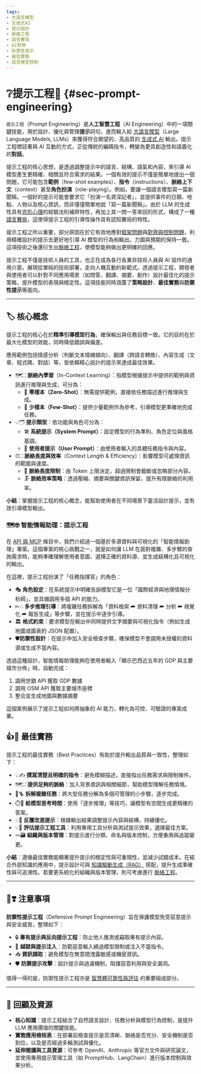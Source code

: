 ```yaml
---
tags:
- 大語言模型
- 生成式AI
- 提示設計
- 脈絡工程
- 語言賽局
- AI對齊
- 防禦性提示
- 最佳實務
- 語言模型控制
---
```

# ❔提示工程📌 {#sec-prompt-engineering}

`提示工程`（Prompt Engineering）是**人工智慧工程**（AI Engineering）中的一項關鍵技能，用於設計、優化與管理**提示**詞句，進而輸入給 [大語言模型](02-07-large_language_models.zh-hant)（Large Language Models, LLMs）來獲得符合期望的、高品質的 [生成式 AI](06-05-analysis_generative.zh-hant) 輸出。提示工程標誌著與 AI 互動的方式，正從傳統的編碼指令，轉變為更具創造性和語義化的**對話**。

提示工程的核心思想，是透過調整提示中的語言、結構、語氣和內容，來引導 AI 模型產生更精確、相關且符合需求的結果。一個有效的提示不僅是簡單地提出一個問題，它可能包含**範例**（few-shot examples）、**指令**（instructions）、**脈絡上下文**（context）甚至**角色扮演**（role-playing）。例如，要讓一個語言模型寫一篇新聞稿，一個好的提示可能會要求它「扮演一名資深記者」，並提供事件的日期、地點、人物以及核心資訊，而非僅僅簡單地說「寫一篇新聞稿」。由於 LLM 的生成性具有[完形心理](01-05-Gestalt_Psychology.zh-hant)的經驗法則補齊特性，再加上其一問一答來回的形式，構成了一種[語言賽局](01-07-Language_Games.zh-hant)，這使得提示工程的引導性操作具有認知賽局的特性。

提示工程之所以重要，部分原因在於它有效地應對[框架問題](01-04-Frame_Problem.zh-hant)與[對齊與控制問題](01-06-Alignment_Control_Problem.zh-hant.md)，利用精確設計的提示去更好地引導 AI 模型的行為和輸出，力圖與預期的保持一致。這項技術之後還衍生出[脈絡工程](10-05-context_engineering.zh-hant)，使模型能夠做出更明確的回應。

提示工程不僅是技術人員的工具，也正在成為各行各業非技術人員與 AI 協作的通用介面，展現從單純的技術部署，走向人機互動的新範式。透過提示工程，開發者與使用者可以針對不同應用場景（如問答、翻譯、摘要、創作）設計最佳化的提示策略，提升模型的表現與穩定性。這項技能同時涵蓋了**策略設計**、**最佳實務**與**防禦性提示**等面向。

***

## 🏷️ 核心概念

提示工程的核心在於**精準引導模型行為**，確保輸出與任務目標一致。它的目的在於最大化模型的效能，同時降低錯誤與偏差。

應用範例包括情感分析（判斷文本情緒傾向）、翻譯（跨語言轉換）、內容生成（文章、程式碼、對話）等，皆依賴精心設計的提示來達成最佳效果。

- 🗺⛶ **脈絡內學習**（In-Context Learning）：指模型根據提示中提供的範例與資訊進行推理與生成，可分為：
    - 📄 **零樣本（Zero-Shot）**：無需提供範例，直接依任務描述進行推理與生成。
    - 📑 **少樣本（Few-Shot）**：提供少量範例作為參考，引導模型更準確地完成任務。
- 💡🗂️ **提示類型**：依功能與角色可分為：
    - 🛠️ **系統提示（System Prompt）**：設定模型的行為準則、角色定位與風格基調。
    - 💬 **使用者提示（User Prompt）**：由使用者輸入的具體任務指令與內容。
- ⏰⛶  **脈絡長度與效率**（Context Length & Efficiency）：影響模型可處理資訊的範圍與速度。
    - 📏 **脈絡長度限制**：由 Token 上限決定，超過限制會截斷或忽略部分內容。
    - 🗜️ **脈絡效率策略**：透過壓縮、摘要與關鍵資訊保留，提升有限脈絡的利用率。

**小結**：掌握提示工程的核心概念，能幫助使用者在不同場景下靈活設計提示，並有效引導模型輸出。

### 🗺️🤓 智能情報助理：提示工程

在 [API 與 MCP](@sec-api-mcp) 條目中，我們介紹過一個基於多源資料與可視化的「智能情報助理」專案。這個專案的核心挑戰之一，就是如何讓 LLM 在面對複雜、多步驟的查詢需求時，能夠準確理解使用者意圖、選擇正確的資料源、並生成結構化且可視化的輸出。

在這裡，提示工程扮演了「任務指揮官」的角色：

- 🎭 **角色設定**：在系統提示中明確告訴模型它是一位「國際經濟與地理情報分析師」，並具備調用多個 API 的能力。
- ⊨∴ **多步推理引導**：將複雜任務拆解為「資料檢索 ⮫ 資料清理 ⮫ 分析 ⮫ 視覺化 ⮫ 報告生成」等步驟，並在提示中逐步引導。
- 🏛️ **格式約束**：要求模型在輸出中同時提供文字摘要與可視化指令（例如生成地圖或圖表的 JSON 配置）。
- 🛡️**防禦性設計**：在提示中加入安全檢查步驟，確保模型不會調用未授權的資料源或生成不當內容。

透過這種設計，智能情報助理能夠在使用者輸入「顯示巴西近五年的 GDP 與主要城市分佈」時，自動完成：
1. 調用世銀 API 獲取 GDP 數據
2. 調用 OSM API 獲取主要城市座標
3. 整合並生成地圖與數據摘要

這個案例展示了提示工程如何將抽象的 AI 能力，轉化為可控、可驗證的專案成果。

## 👍💖 最佳實務

提示工程的最佳實務（Best Practices）有助於提升輸出品質與一致性，整理如下：

- 💡✍️ **撰寫清楚且明確的指令**：避免模糊描述，直接指出任務需求與限制條件。
- 🗺⛶ **提供足夠的脈絡**：加入背景資訊與相關細節，幫助模型理解任務情境。
- 🧐🪜 **拆解複雜任務**：將大型任務分解為多個可管理的小步驟，逐步完成。
- ⏱️🛃 **給模型思考時間**：使用「逐步推理」等技巧，讓模型有空間生成更精確的答案。
- 💡🔄 **反覆改進提示**：根據輸出結果調整提示內容與結構，持續優化。
- 💡🧰 **評估提示工程工具**：利用專用工具分析與測試提示效果，選擇最佳方案。
- 🪢🗃️ **組織與版本管理**：對提示進行分類、命名與版本控制，方便重用與追蹤變更。

**小結**：遵循最佳實務能顯著提升提示的穩定性與可重現性，並減少試錯成本。在結合外部知識的應用中，提示設計可與 [知識驅動生成（RAG）](10-04-retrieval_augmented_generation.zh-hant) 搭配，提升生成準確性與可追溯性。若要更系統化的組織與版本管理，則可考慮進行 [脈絡工程](10-05-context_engineering.zh-hant)。

***

## 🤞❣️ 注意事項

**防禦性提示工程**（Defensive Prompt Engineering）旨在保護模型免受惡意提示與安全威脅，整理如下：

- 🔒 **專有提示與反向提示工程**：防止他人推測或竊取專有提示內容。
- 🚫 **越獄與提示注入**：防範惡意輸入繞過模型限制或注入不當指令。
- 📥 **資訊擷取**：避免模型在無意間洩露敏感或機密資訊。
- 🛡️ **防禦提示攻擊**：設計提示與過濾機制，阻擋惡意利用與安全漏洞。

值得一得的是，防禦性提示工程亦是 [智慧體可靠性與評估](10-02-agent_reliability_evaluation.zh-hant) 的重要組成部分。

***

## 🌉 回顧及資源

* **核心知識**：提示工程結合了自然語言設計、任務分析與模型行為控制，是提升 LLM 應用價值的關鍵技能。
* **實務應用檢核表**：在部署前檢查提示是否清晰、脈絡是否充分、安全機制是否到位，以及是否經過多輪測試與優化。
* **延伸閱讀與工具資源**：可參考 OpenAI、Anthropic 等官方文件與研究論文，並使用專用提示管理工具（如 PromptHub、LangChain）進行版本控制與效果分析。
